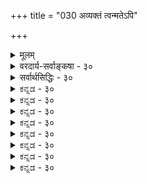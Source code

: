 +++
title = "030 अव्यक्तं त्वन्मतेऽपि"

+++
<details><summary>मूलम्</summary>

अव्यक्तं त्वन्मतेऽपि ह्यनवयवमथाप्येतदंशा विकारास्ते चान्योन्यं विचित्राः पुनरपि विलयं तत्र तत्त्वेन यान्ति ।  
इत्थं ब्रह्मापि जीवः परिणमति विहृत्यर्थमित्यप्यसारं स्वानर्थैकप्रवृत्तेः प्रसजति च तदा सर्वशास्त्रोपघातः ॥ ३० ॥
</details>

<details><summary>वरदार्य-सर्वाङ्कषा - ३०</summary>

I 

स्वरूपपरिणामवादमेव प्राचीनं परिष्कर्तुं प्रयतमानस्य पक्षमनूद्य निराकरोति - अव्यक्तमित्यादिना । **त्वन्मतेऽपि** = विशिष्टपरिणामवादिनस्तव मतेऽपि **अव्यक्तम्** = प्रकृतितत्त्वम् अनवयवं **हि** = निरवयवमित्यत्र न हि विवादः । सांख्यानां प्रकृतिः त्रिगुणात्मिका, स्वतन्त्रा च । सिद्धान्ते तु त्रिगुणाश्रया ब्रह्माधीना च । इतरत्सर्वं नित्यत्वनिरवयवत्वादिकं हि समानम् । सांख्यमते प्रकृतेर्गुणत्रयात्मकत्वात्सा सावयवेति केचन मन्येरन् । न तत्समीचीनम् । यतः प्रकृतिः तदेकदेशेन केवलसत्त्वेन वा, रजसा वा, तमसा वा न परिणमते, किन्तु - तावत्संघातरूपा प्रकृतिरेव महदादिरूपेण परिणमते । अतो त्रिगुणात्मकमेव द्रव्यमेकम्, गुणगुणि- 

176. 

439 

इत्थं ब्रह्मापि जीवः परिणमति विहृत्यर्थमित्यप्यसारं 

स्वानर्थैकप्रवृत्तेः; प्रसजति च तदा सर्वशास्त्रोपघातः ॥30॥ 

[भास्करमतपरीक्षा ] 

ब्रह्मैवोपाधिभिन्नं भजति बहुविधां संसृतिं, सोऽप्यनादिः 

तस्मान्नात्यन्तभिन्नो जड इति तु मते दुःखमद्वारकं स्यात् । 





भेदानङ्गीकारात्तथोच्यते । **अथापि** = एवं सत्यपि अनेन वक्ष्यमाणार्थस्याविरोधः सूच्यते । विकाराः महदादयस्तत्परिणामभूताः **तदंशाः** = प्रकृत्येकदेशरूपा एव । न हि प्रकृतिस्संपूर्णा महद्रूपेण परिणमते; तथा सति प्रकृतिरेव न शिष्येत । न चेष्टापत्तिश्शङ्कया, अन्तिमतत्त्वस्यैकस्यैव परिशेषप्रसङ्गात् । एवञ्च प्रकृतितत्त्वस्य निरंशत्वेऽपि, अंशत एव परिणामो वाच्यः । **च** = अपि च **ते** = प्रकृतिविकारभूताः जगति वर्तमानाः सर्वे पदार्थाः **अन्योन्यम्** = परस्परं **विचित्राः** = विलक्षणाः । पुनरपि ते **तत्र** = प्रलयकाले ते पदार्थाः प्रकृतावेव **तत्त्वेन** = वस्तुत एव, न तु कल्पिततया **विलयम्** = अन्ते लयम् **यान्ति** = प्राप्नुवन्ति । **इत्थं** = एवमेव **ब्रह्मापि** = परब्रह्मापि **विहृत्यर्थम्** = **विहारार्थम्** = लीलारसानुभवाय **जीवः** = जीवरूपः **परिणमति** = परिणामं प्राप्नोति **इत्यपि** = एवं वर्णनमपि **असारम्** = प्रतिष्ठितं न भवेत् । कुतः ? स्वानर्थैक- **प्रवृत्तेः** = स्वसङ्कटार्थमेव जगत्सृष्टौ ब्रह्मणः प्रवृत्तेरापत्तेः । तत्सहनशक्तिस्तस्य वर्तत इति नायं दोष इत्यत्र - तदा स्वदुःखार्थमेव बुद्धिपूर्वकप्रवृत्त्या सर्वशास्त्रोपघातश्च **प्रसजति** = सकलशास्त्रविरोधापत्तिः॥ 

प्रकृतित्वे ते 

अयमाशयः - युक्तिस्तु समीचीनैव । परन्तु 'त्वन्मतेऽपि' इत्युक्तं तु न युक्तम्, यतस्सिद्धान्ते जडायाः प्रकृतेः स्वतःपरिणामो नाङ्गीक्रियते, किन्तु ब्रह्मशरीरभूतायास्तस्याः शरीरिणः परमात्मनः संकल्पादेव परिणामः । अतो हेयप्रत्यनीककल्याणैकतानस्वरूपस्य निर्विकारस्य परमपुरुषार्थरूपस्य ब्रह्मणः स्वरूपपरिणामिन्याः जडायाः प्रकृतेस्तुलनं सर्वथानुचितमित्याशयः ॥ 

यथैव वृक्षरूपेण बीजं विकसति स्वयम् । पत्रपुष्पफलाद्यंशैरसंकीर्णं स्वतो भवेत् ॥ तथैव बीजं जगतो ब्रह्माप्यद्भुतशक्तिकम् । नानारूपमसंकीर्णं चित्रं विकसति स्वयम् ॥ सैषैवाद्भुतशक्तिस्तु मायेति परिकीर्तिता । स मायी सृजते विश्वमिति वक्ति श्रुतिः स्वयम् ॥ 

एवञ्च ब्रह्मापि लीलार्थं चिदचिदीश्वररूपेण परिणमत इत्यङ्गीकारे कानुपपत्तिः ? यदि 'परिणमते ' इति पदे न समाधानम्, तर्हि 'विकसति' इति कथ्यताम् । अथवा विवर्तत इत्युच्यताम् ॥ 

सर्वे शब्देन तृप्यन्ति, शब्देनैव द्विषन्ति च । अर्थतत्त्वं न जानन्ति पण्डितप्रवरा अपि ॥ गुणदोषादिकं सर्वं पश्यन्ति स्वस्वभावतः । सृष्टिविज्ञानरीत्या तु द्रष्टव्यं तद्विवेकिभिः ॥ ३० ॥
</details>

<details><summary>सर्वार्थसिद्धिः - ३०</summary>

अव्यक्तं त्वन्मतेऽपि ह्यनवयवभथाप्येतदंशा विकारा-  
स्ते चान्योन्यं विचित्राः पुनरपि विलयं तत्र तत्त्वेन यान्ति ।  
इत्थं ब्रह्मापि जीवः परिणमति विहृत्यर्थमित्यप्यसारं  
स्वानर्थैकप्रवृत्तेः प्रसजति च तदा सर्वशास्त्रोपघातः ॥ ३० ॥  
अन्ये तु भेदाभेदिन आहुः -निष्कलचिदानन्दजलनिधिरपारस्वानन्दानुभवप्रीतिजनितनानाविकार एव स्वल्पमंशं जडरूपं संकल्प्य तमेवाजडेन चिदंशान्तरेण संयोज्यानन्तविचित्रसुखदुःखानुभवभागिनं कृत्वा तद्दर्शनेन प्रीयत इति । यथोक्तम् - 'त्वं चिन्महोदधिरणुं तव बिन्दुमेकं कृत्वा जडं तमजडेन नियोज्य' इत्यादि । दृश्यन्ते जगति कतिचिदात्मपीडावहां क्रीडां सादरमनुतिष्ठन्तः । अन्यथा कथमवतारेषु तादृशा विहाराः, कथं च स्वेच्छया कर्मफलान्यनुभवेदिति । एतदनुभाषते - अव्यक्तमिति ॥ तदिदमसमञ्जवृत्तान्तादप्यधिकं जुगुप्सनीयतममित्याह - असारमिति । अव्यक्तनिदर्शनमिह मन्दप्रलोभनमिति कृत्वा तद्दूषयितुं परोक्तक्रियामेव हेतुमाह - स्वानर्थेति । अयं भावः - यद्यपि दुःखप्रायेषूपायेषु प्रभूतसुखार्थिनः प्रवर्तन्ते, यद्यपि 'भ्रान्तिज्ञानवतां पुंसां प्रहारोऽपि सुखायत' इत्यादिन्यायेन बालिशैस्ताडनादिभिः क्रीडारस उपादीयते । तथाऽपि सर्वज्ञस्य सर्वशक्तेः स्वदुःखलवोत्पादनमपि न युक्तम्, किं पुनरनन्तजीवात्मभावेन दुर्विषह -दुःखोत्पादनम्? अतः क्रीडारस[कणिका]कारणिका सत्यपि निरवधिकस्वानर्थनिमित्तनिर्मितेति, अत्र स्वानर्थैकप्रवृत्त ईश्वरः स्यात् । अवतारवृत्तान्ताः शैलूषन्यायेन निरूढा इति । अस्मन्मते तु विशेषणगता दोषा न विशेष्यं स्पृशन्ति, ऐक्यभेदाभेदानङ्गीकारात्, अकर्मवश्ये संसर्गजदोषाणामसंभवाच्चेति ॥ ३० ॥ इति ब्रह्मणः स्वलीलार्थं जीवादिपरिणामवादभङ्गः ॥
</details>


<details><summary>ಕನ್ನಡ - ३०</summary>

प्राचीनर स्वरूप परिणामवादवन्नु अनुवादमाडि निरसन माडु तारॆ 

इन्मतेs पि अव्यक्तं हि अनवयव-निम्म मतदल्लू प्रकृति निरवयव द्रव्यवष्टॆ ! अथापि एतदंशाः विकाराः आदरू अदर एकदेशदिन्द महदादि पृथिव्यन्तवागि अनेकपरिणामगळु आगुत्तवॆ. ते च अन्यून्यं विचित्राः पुनरपि तत्र तत्त्वन विलयं या 

206 

- 176- [भास्कर सम्मत उपाधि परिणाम वादद निरसनॆ] ब्रह्मपोपाधिभिन्न भजति बहुविधां संस्कृतिं सोsप्यनादि... तस्मानात्यनभिन्नो जड इति तु मते दुःखमद्वारकं स्यात् । परस्पर विचित्रवाद अवुगळु कॊनॆयल्लि आ प्रकृतियल्ले लयवागुत्तवॆ. इत्थम्ब्रह्मापि विहृत्यर्थं जीवः परिणमति-हीगॆये ब्रह्मवू सह लीलारसानुभवक्कागि जीवरूपवागि परिणमिसुत्तदॆ. 

इत्यपि स्थानर्थक प्रवृत्तेः असारं ऎम्बुदू सह ब्रह्म तन्न अनन्त कष्टगळिगॆ ताने प्रवृत्तिसुत्तदॆ ऎन्दागुवुदरिन्द युक्तवल्ल. इदरिन्द, तदा सर्वशास्त्रपघातक्कॆ प्रसजति-आग परमात्मनिगॆ सकलदोषाकरत्व बरुवुदरिन्द ऎल्ल शास्त्रगळ विरोध प्राप्तवागुत्तदॆ. 

प्रकृति महदादिरूपदिन्द परिणमिसुवाग सम्पूर्णवागि परिणमि सुवुदॆ? एकदेशदिन्द परिणमिसुवुदॆ? सम्पूर्णवागि परिणमिसिबिट्टरॆ हीगॆ मुन्दु मुन्दिन तत्त्व हुट्टुत्ता हिन्दिन तत्त्ववॆल्ला उळियदे होगि कॊनॆय तत्त्ववाद पृथिविमात्र उळियबेकागुत्तदॆ. इदु सर्व प्रमाण विरुद्ध. एकदेशदिन्द परिणमिसुत्तदॆ ऎम्ब ऎरडनॆय पक्षदल्लि प्रकृति सांश पदार्थवागबेकागुत्तदॆ. इदुवू यारिगू सम्मतवल्ल. प्रकृति निरंश पदार्थवादरू एकदेशदिन्दले परिणमिसुत्तदॆ ऎन्दे ऒप्पुवरु. ऎल्ला प्रकृतिय परिणामवादरू जगत्तिन वैचित्रवू तप्पिल्ल. इदरन्तॆ ब्रह्मवे जगद्रूपदल्लि परिणमिसुत्तदॆ ऎम्बुदु पूर्वपक्ष. 

हीगादरॆ परब्रह्म प्रकृतियन्तॆ विकारशीलवॆन्दागुत्तदॆ. ब्रह्म निर्विकार, निरवद्यवाद्दरिन्द इदु सरियल्ल ऎम्बुदु सिद्धान्ह ॥ ३० ।

</details>


<details><summary>ಕನ್ನಡ - ३०</summary>

प्राचीनर स्वरूप परिणामवादवन्नु अनुवादमाडि निरसन माडु तारॆ 

इन्मतेs पि अव्यक्तं हि अनवयव-निम्म मतदल्लू प्रकृति निरवयव द्रव्यवष्टॆ ! अथापि एतदंशाः विकाराः आदरू अदर एकदेशदिन्द महदादि पृथिव्यन्तवागि अनेकपरिणामगळु आगुत्तवॆ. ते च अन्यून्यं विचित्राः पुनरपि तत्र तत्त्वन विलयं या 

206 

- 176- [भास्कर सम्मत उपाधि परिणाम वादद निरसनॆ] ब्रह्मपोपाधिभिन्न भजति बहुविधां संस्कृतिं सोsप्यनादि... तस्मानात्यनभिन्नो जड इति तु मते दुःखमद्वारकं स्यात् । परस्पर विचित्रवाद अवुगळु कॊनॆयल्लि आ प्रकृतियल्ले लयवागुत्तवॆ. इत्थम्ब्रह्मापि विहृत्यर्थं जीवः परिणमति-हीगॆये ब्रह्मवू सह लीलारसानुभवक्कागि जीवरूपवागि परिणमिसुत्तदॆ. 

इत्यपि स्थानर्थक प्रवृत्तेः असारं ऎम्बुदू सह ब्रह्म तन्न अनन्त कष्टगळिगॆ ताने प्रवृत्तिसुत्तदॆ ऎन्दागुवुदरिन्द युक्तवल्ल. इदरिन्द, तदा सर्वशास्त्रपघातक्कॆ प्रसजति-आग परमात्मनिगॆ सकलदोषाकरत्व बरुवुदरिन्द ऎल्ल शास्त्रगळ विरोध प्राप्तवागुत्तदॆ. 

प्रकृति महदादिरूपदिन्द परिणमिसुवाग सम्पूर्णवागि परिणमि सुवुदॆ? एकदेशदिन्द परिणमिसुवुदॆ? सम्पूर्णवागि परिणमिसिबिट्टरॆ हीगॆ मुन्दु मुन्दिन तत्त्व हुट्टुत्ता हिन्दिन तत्त्ववॆल्ला उळियदे होगि कॊनॆय तत्त्ववाद पृथिविमात्र उळियबेकागुत्तदॆ. इदु सर्व प्रमाण विरुद्ध. एकदेशदिन्द परिणमिसुत्तदॆ ऎम्ब ऎरडनॆय पक्षदल्लि प्रकृति सांश पदार्थवागबेकागुत्तदॆ. इदुवू यारिगू सम्मतवल्ल. प्रकृति निरंश पदार्थवादरू एकदेशदिन्दले परिणमिसुत्तदॆ ऎन्दे ऒप्पुवरु. ऎल्ला प्रकृतिय परिणामवादरू जगत्तिन वैचित्रवू तप्पिल्ल. इदरन्तॆ ब्रह्मवे जगद्रूपदल्लि परिणमिसुत्तदॆ ऎम्बुदु पूर्वपक्ष. 

हीगादरॆ परब्रह्म प्रकृतियन्तॆ विकारशीलवॆन्दागुत्तदॆ. ब्रह्म निर्विकार, निरवद्यवाद्दरिन्द इदु सरियल्ल ऎम्बुदु सिद्धान्ह ॥ ३० ।

</details>



<details><summary>ಕನ್ನಡ - ३०</summary>

प्राचीनर स्वरूप परिणामवादवन्नु अनुवादमाडि निरसन माडु तारॆ 

इन्मतेs पि अव्यक्तं हि अनवयव-निम्म मतदल्लू प्रकृति निरवयव द्रव्यवष्टॆ ! अथापि एतदंशाः विकाराः आदरू अदर एकदेशदिन्द महदादि पृथिव्यन्तवागि अनेकपरिणामगळु आगुत्तवॆ. ते च अन्यून्यं विचित्राः पुनरपि तत्र तत्त्वन विलयं या 

206 

- 176- [भास्कर सम्मत उपाधि परिणाम वादद निरसनॆ] ब्रह्मपोपाधिभिन्न भजति बहुविधां संस्कृतिं सोsप्यनादि... तस्मानात्यनभिन्नो जड इति तु मते दुःखमद्वारकं स्यात् । परस्पर विचित्रवाद अवुगळु कॊनॆयल्लि आ प्रकृतियल्ले लयवागुत्तवॆ. इत्थम्ब्रह्मापि विहृत्यर्थं जीवः परिणमति-हीगॆये ब्रह्मवू सह लीलारसानुभवक्कागि जीवरूपवागि परिणमिसुत्तदॆ. 

इत्यपि स्थानर्थक प्रवृत्तेः असारं ऎम्बुदू सह ब्रह्म तन्न अनन्त कष्टगळिगॆ ताने प्रवृत्तिसुत्तदॆ ऎन्दागुवुदरिन्द युक्तवल्ल. इदरिन्द, तदा सर्वशास्त्रपघातक्कॆ प्रसजति-आग परमात्मनिगॆ सकलदोषाकरत्व बरुवुदरिन्द ऎल्ल शास्त्रगळ विरोध प्राप्तवागुत्तदॆ. 

प्रकृति महदादिरूपदिन्द परिणमिसुवाग सम्पूर्णवागि परिणमि सुवुदॆ? एकदेशदिन्द परिणमिसुवुदॆ? सम्पूर्णवागि परिणमिसिबिट्टरॆ हीगॆ मुन्दु मुन्दिन तत्त्व हुट्टुत्ता हिन्दिन तत्त्ववॆल्ला उळियदे होगि कॊनॆय तत्त्ववाद पृथिविमात्र उळियबेकागुत्तदॆ. इदु सर्व प्रमाण विरुद्ध. एकदेशदिन्द परिणमिसुत्तदॆ ऎम्ब ऎरडनॆय पक्षदल्लि प्रकृति सांश पदार्थवागबेकागुत्तदॆ. इदुवू यारिगू सम्मतवल्ल. प्रकृति निरंश पदार्थवादरू एकदेशदिन्दले परिणमिसुत्तदॆ ऎन्दे ऒप्पुवरु. ऎल्ला प्रकृतिय परिणामवादरू जगत्तिन वैचित्रवू तप्पिल्ल. इदरन्तॆ ब्रह्मवे जगद्रूपदल्लि परिणमिसुत्तदॆ ऎम्बुदु पूर्वपक्ष. 

हीगादरॆ परब्रह्म प्रकृतियन्तॆ विकारशीलवॆन्दागुत्तदॆ. ब्रह्म निर्विकार, निरवद्यवाद्दरिन्द इदु सरियल्ल ऎम्बुदु सिद्धान्ह ॥ ३० ।

</details>


<details><summary>ಕನ್ನಡ - ३०</summary>

प्राचीनर स्वरूप परिणामवादवन्नु अनुवादमाडि निरसन माडु तारॆ 

इन्मतेs पि अव्यक्तं हि अनवयव-निम्म मतदल्लू प्रकृति निरवयव द्रव्यवष्टॆ ! अथापि एतदंशाः विकाराः आदरू अदर एकदेशदिन्द महदादि पृथिव्यन्तवागि अनेकपरिणामगळु आगुत्तवॆ. ते च अन्यून्यं विचित्राः पुनरपि तत्र तत्त्वन विलयं या 

206 

- 176- [भास्कर सम्मत उपाधि परिणाम वादद निरसनॆ] ब्रह्मपोपाधिभिन्न भजति बहुविधां संस्कृतिं सोsप्यनादि... तस्मानात्यनभिन्नो जड इति तु मते दुःखमद्वारकं स्यात् । परस्पर विचित्रवाद अवुगळु कॊनॆयल्लि आ प्रकृतियल्ले लयवागुत्तवॆ. इत्थम्ब्रह्मापि विहृत्यर्थं जीवः परिणमति-हीगॆये ब्रह्मवू सह लीलारसानुभवक्कागि जीवरूपवागि परिणमिसुत्तदॆ. 

इत्यपि स्थानर्थक प्रवृत्तेः असारं ऎम्बुदू सह ब्रह्म तन्न अनन्त कष्टगळिगॆ ताने प्रवृत्तिसुत्तदॆ ऎन्दागुवुदरिन्द युक्तवल्ल. इदरिन्द, तदा सर्वशास्त्रपघातक्कॆ प्रसजति-आग परमात्मनिगॆ सकलदोषाकरत्व बरुवुदरिन्द ऎल्ल शास्त्रगळ विरोध प्राप्तवागुत्तदॆ. 

प्रकृति महदादिरूपदिन्द परिणमिसुवाग सम्पूर्णवागि परिणमि सुवुदॆ? एकदेशदिन्द परिणमिसुवुदॆ? सम्पूर्णवागि परिणमिसिबिट्टरॆ हीगॆ मुन्दु मुन्दिन तत्त्व हुट्टुत्ता हिन्दिन तत्त्ववॆल्ला उळियदे होगि कॊनॆय तत्त्ववाद पृथिविमात्र उळियबेकागुत्तदॆ. इदु सर्व प्रमाण विरुद्ध. एकदेशदिन्द परिणमिसुत्तदॆ ऎम्ब ऎरडनॆय पक्षदल्लि प्रकृति सांश पदार्थवागबेकागुत्तदॆ. इदुवू यारिगू सम्मतवल्ल. प्रकृति निरंश पदार्थवादरू एकदेशदिन्दले परिणमिसुत्तदॆ ऎन्दे ऒप्पुवरु. ऎल्ला प्रकृतिय परिणामवादरू जगत्तिन वैचित्रवू तप्पिल्ल. इदरन्तॆ ब्रह्मवे जगद्रूपदल्लि परिणमिसुत्तदॆ ऎम्बुदु पूर्वपक्ष. 

हीगादरॆ परब्रह्म प्रकृतियन्तॆ विकारशीलवॆन्दागुत्तदॆ. ब्रह्म निर्विकार, निरवद्यवाद्दरिन्द इदु सरियल्ल ऎम्बुदु सिद्धान्ह ॥ ३० ।

</details>



<details><summary>ಕನ್ನಡ - ३०</summary>

प्राचीनर स्वरूप परिणामवादवन्नु अनुवादमाडि निरसन माडु तारॆ 

इन्मतेs पि अव्यक्तं हि अनवयव-निम्म मतदल्लू प्रकृति निरवयव द्रव्यवष्टॆ ! अथापि एतदंशाः विकाराः आदरू अदर एकदेशदिन्द महदादि पृथिव्यन्तवागि अनेकपरिणामगळु आगुत्तवॆ. ते च अन्यून्यं विचित्राः पुनरपि तत्र तत्त्वन विलयं या 

206 

- 176- [भास्कर सम्मत उपाधि परिणाम वादद निरसनॆ] ब्रह्मपोपाधिभिन्न भजति बहुविधां संस्कृतिं सोsप्यनादि... तस्मानात्यनभिन्नो जड इति तु मते दुःखमद्वारकं स्यात् । परस्पर विचित्रवाद अवुगळु कॊनॆयल्लि आ प्रकृतियल्ले लयवागुत्तवॆ. इत्थम्ब्रह्मापि विहृत्यर्थं जीवः परिणमति-हीगॆये ब्रह्मवू सह लीलारसानुभवक्कागि जीवरूपवागि परिणमिसुत्तदॆ. 

इत्यपि स्थानर्थक प्रवृत्तेः असारं ऎम्बुदू सह ब्रह्म तन्न अनन्त कष्टगळिगॆ ताने प्रवृत्तिसुत्तदॆ ऎन्दागुवुदरिन्द युक्तवल्ल. इदरिन्द, तदा सर्वशास्त्रपघातक्कॆ प्रसजति-आग परमात्मनिगॆ सकलदोषाकरत्व बरुवुदरिन्द ऎल्ल शास्त्रगळ विरोध प्राप्तवागुत्तदॆ. 

प्रकृति महदादिरूपदिन्द परिणमिसुवाग सम्पूर्णवागि परिणमि सुवुदॆ? एकदेशदिन्द परिणमिसुवुदॆ? सम्पूर्णवागि परिणमिसिबिट्टरॆ हीगॆ मुन्दु मुन्दिन तत्त्व हुट्टुत्ता हिन्दिन तत्त्ववॆल्ला उळियदे होगि कॊनॆय तत्त्ववाद पृथिविमात्र उळियबेकागुत्तदॆ. इदु सर्व प्रमाण विरुद्ध. एकदेशदिन्द परिणमिसुत्तदॆ ऎम्ब ऎरडनॆय पक्षदल्लि प्रकृति सांश पदार्थवागबेकागुत्तदॆ. इदुवू यारिगू सम्मतवल्ल. प्रकृति निरंश पदार्थवादरू एकदेशदिन्दले परिणमिसुत्तदॆ ऎन्दे ऒप्पुवरु. ऎल्ला प्रकृतिय परिणामवादरू जगत्तिन वैचित्रवू तप्पिल्ल. इदरन्तॆ ब्रह्मवे जगद्रूपदल्लि परिणमिसुत्तदॆ ऎम्बुदु पूर्वपक्ष. 

हीगादरॆ परब्रह्म प्रकृतियन्तॆ विकारशीलवॆन्दागुत्तदॆ. ब्रह्म निर्विकार, निरवद्यवाद्दरिन्द इदु सरियल्ल ऎम्बुदु सिद्धान्ह ॥ ३० ।

</details>


<details><summary>ಕನ್ನಡ - ३०</summary>

प्राचीनर स्वरूप परिणामवादवन्नु अनुवादमाडि निरसन माडु तारॆ 

इन्मतेs पि अव्यक्तं हि अनवयव-निम्म मतदल्लू प्रकृति निरवयव द्रव्यवष्टॆ ! अथापि एतदंशाः विकाराः आदरू अदर एकदेशदिन्द महदादि पृथिव्यन्तवागि अनेकपरिणामगळु आगुत्तवॆ. ते च अन्यून्यं विचित्राः पुनरपि तत्र तत्त्वन विलयं या 

206 

- 176- [भास्कर सम्मत उपाधि परिणाम वादद निरसनॆ] ब्रह्मपोपाधिभिन्न भजति बहुविधां संस्कृतिं सोsप्यनादि... तस्मानात्यनभिन्नो जड इति तु मते दुःखमद्वारकं स्यात् । परस्पर विचित्रवाद अवुगळु कॊनॆयल्लि आ प्रकृतियल्ले लयवागुत्तवॆ. इत्थम्ब्रह्मापि विहृत्यर्थं जीवः परिणमति-हीगॆये ब्रह्मवू सह लीलारसानुभवक्कागि जीवरूपवागि परिणमिसुत्तदॆ. 

इत्यपि स्थानर्थक प्रवृत्तेः असारं ऎम्बुदू सह ब्रह्म तन्न अनन्त कष्टगळिगॆ ताने प्रवृत्तिसुत्तदॆ ऎन्दागुवुदरिन्द युक्तवल्ल. इदरिन्द, तदा सर्वशास्त्रपघातक्कॆ प्रसजति-आग परमात्मनिगॆ सकलदोषाकरत्व बरुवुदरिन्द ऎल्ल शास्त्रगळ विरोध प्राप्तवागुत्तदॆ. 

प्रकृति महदादिरूपदिन्द परिणमिसुवाग सम्पूर्णवागि परिणमि सुवुदॆ? एकदेशदिन्द परिणमिसुवुदॆ? सम्पूर्णवागि परिणमिसिबिट्टरॆ हीगॆ मुन्दु मुन्दिन तत्त्व हुट्टुत्ता हिन्दिन तत्त्ववॆल्ला उळियदे होगि कॊनॆय तत्त्ववाद पृथिविमात्र उळियबेकागुत्तदॆ. इदु सर्व प्रमाण विरुद्ध. एकदेशदिन्द परिणमिसुत्तदॆ ऎम्ब ऎरडनॆय पक्षदल्लि प्रकृति सांश पदार्थवागबेकागुत्तदॆ. इदुवू यारिगू सम्मतवल्ल. प्रकृति निरंश पदार्थवादरू एकदेशदिन्दले परिणमिसुत्तदॆ ऎन्दे ऒप्पुवरु. ऎल्ला प्रकृतिय परिणामवादरू जगत्तिन वैचित्रवू तप्पिल्ल. इदरन्तॆ ब्रह्मवे जगद्रूपदल्लि परिणमिसुत्तदॆ ऎम्बुदु पूर्वपक्ष. 

हीगादरॆ परब्रह्म प्रकृतियन्तॆ विकारशीलवॆन्दागुत्तदॆ. ब्रह्म निर्विकार, निरवद्यवाद्दरिन्द इदु सरियल्ल ऎम्बुदु सिद्धान्ह ॥ ३० ।

</details>



<details><summary>ಕನ್ನಡ - ३०</summary>

प्राचीनर स्वरूप परिणामवादवन्नु अनुवादमाडि निरसन माडु तारॆ 

इन्मतेs पि अव्यक्तं हि अनवयव-निम्म मतदल्लू प्रकृति निरवयव द्रव्यवष्टॆ ! अथापि एतदंशाः विकाराः आदरू अदर एकदेशदिन्द महदादि पृथिव्यन्तवागि अनेकपरिणामगळु आगुत्तवॆ. ते च अन्यून्यं विचित्राः पुनरपि तत्र तत्त्वन विलयं या 

206 

- 176- [भास्कर सम्मत उपाधि परिणाम वादद निरसनॆ] ब्रह्मपोपाधिभिन्न भजति बहुविधां संस्कृतिं सोsप्यनादि... तस्मानात्यनभिन्नो जड इति तु मते दुःखमद्वारकं स्यात् । परस्पर विचित्रवाद अवुगळु कॊनॆयल्लि आ प्रकृतियल्ले लयवागुत्तवॆ. इत्थम्ब्रह्मापि विहृत्यर्थं जीवः परिणमति-हीगॆये ब्रह्मवू सह लीलारसानुभवक्कागि जीवरूपवागि परिणमिसुत्तदॆ. 

इत्यपि स्थानर्थक प्रवृत्तेः असारं ऎम्बुदू सह ब्रह्म तन्न अनन्त कष्टगळिगॆ ताने प्रवृत्तिसुत्तदॆ ऎन्दागुवुदरिन्द युक्तवल्ल. इदरिन्द, तदा सर्वशास्त्रपघातक्कॆ प्रसजति-आग परमात्मनिगॆ सकलदोषाकरत्व बरुवुदरिन्द ऎल्ल शास्त्रगळ विरोध प्राप्तवागुत्तदॆ. 

प्रकृति महदादिरूपदिन्द परिणमिसुवाग सम्पूर्णवागि परिणमि सुवुदॆ? एकदेशदिन्द परिणमिसुवुदॆ? सम्पूर्णवागि परिणमिसिबिट्टरॆ हीगॆ मुन्दु मुन्दिन तत्त्व हुट्टुत्ता हिन्दिन तत्त्ववॆल्ला उळियदे होगि कॊनॆय तत्त्ववाद पृथिविमात्र उळियबेकागुत्तदॆ. इदु सर्व प्रमाण विरुद्ध. एकदेशदिन्द परिणमिसुत्तदॆ ऎम्ब ऎरडनॆय पक्षदल्लि प्रकृति सांश पदार्थवागबेकागुत्तदॆ. इदुवू यारिगू सम्मतवल्ल. प्रकृति निरंश पदार्थवादरू एकदेशदिन्दले परिणमिसुत्तदॆ ऎन्दे ऒप्पुवरु. ऎल्ला प्रकृतिय परिणामवादरू जगत्तिन वैचित्रवू तप्पिल्ल. इदरन्तॆ ब्रह्मवे जगद्रूपदल्लि परिणमिसुत्तदॆ ऎम्बुदु पूर्वपक्ष. 

हीगादरॆ परब्रह्म प्रकृतियन्तॆ विकारशीलवॆन्दागुत्तदॆ. ब्रह्म निर्विकार, निरवद्यवाद्दरिन्द इदु सरियल्ल ऎम्बुदु सिद्धान्ह ॥ ३० ।

</details>


<details><summary>ಕನ್ನಡ - ३०</summary>

प्राचीनर स्वरूप परिणामवादवन्नु अनुवादमाडि निरसन माडु तारॆ 

इन्मतेs पि अव्यक्तं हि अनवयव-निम्म मतदल्लू प्रकृति निरवयव द्रव्यवष्टॆ ! अथापि एतदंशाः विकाराः आदरू अदर एकदेशदिन्द महदादि पृथिव्यन्तवागि अनेकपरिणामगळु आगुत्तवॆ. ते च अन्यून्यं विचित्राः पुनरपि तत्र तत्त्वन विलयं या 

206 

- 176- [भास्कर सम्मत उपाधि परिणाम वादद निरसनॆ] ब्रह्मपोपाधिभिन्न भजति बहुविधां संस्कृतिं सोsप्यनादि... तस्मानात्यनभिन्नो जड इति तु मते दुःखमद्वारकं स्यात् । परस्पर विचित्रवाद अवुगळु कॊनॆयल्लि आ प्रकृतियल्ले लयवागुत्तवॆ. इत्थम्ब्रह्मापि विहृत्यर्थं जीवः परिणमति-हीगॆये ब्रह्मवू सह लीलारसानुभवक्कागि जीवरूपवागि परिणमिसुत्तदॆ. 

इत्यपि स्थानर्थक प्रवृत्तेः असारं ऎम्बुदू सह ब्रह्म तन्न अनन्त कष्टगळिगॆ ताने प्रवृत्तिसुत्तदॆ ऎन्दागुवुदरिन्द युक्तवल्ल. इदरिन्द, तदा सर्वशास्त्रपघातक्कॆ प्रसजति-आग परमात्मनिगॆ सकलदोषाकरत्व बरुवुदरिन्द ऎल्ल शास्त्रगळ विरोध प्राप्तवागुत्तदॆ. 

प्रकृति महदादिरूपदिन्द परिणमिसुवाग सम्पूर्णवागि परिणमि सुवुदॆ? एकदेशदिन्द परिणमिसुवुदॆ? सम्पूर्णवागि परिणमिसिबिट्टरॆ हीगॆ मुन्दु मुन्दिन तत्त्व हुट्टुत्ता हिन्दिन तत्त्ववॆल्ला उळियदे होगि कॊनॆय तत्त्ववाद पृथिविमात्र उळियबेकागुत्तदॆ. इदु सर्व प्रमाण विरुद्ध. एकदेशदिन्द परिणमिसुत्तदॆ ऎम्ब ऎरडनॆय पक्षदल्लि प्रकृति सांश पदार्थवागबेकागुत्तदॆ. इदुवू यारिगू सम्मतवल्ल. प्रकृति निरंश पदार्थवादरू एकदेशदिन्दले परिणमिसुत्तदॆ ऎन्दे ऒप्पुवरु. ऎल्ला प्रकृतिय परिणामवादरू जगत्तिन वैचित्रवू तप्पिल्ल. इदरन्तॆ ब्रह्मवे जगद्रूपदल्लि परिणमिसुत्तदॆ ऎम्बुदु पूर्वपक्ष. 

हीगादरॆ परब्रह्म प्रकृतियन्तॆ विकारशीलवॆन्दागुत्तदॆ. ब्रह्म निर्विकार, निरवद्यवाद्दरिन्द इदु सरियल्ल ऎम्बुदु सिद्धान्ह ॥ ३० ।

</details>



